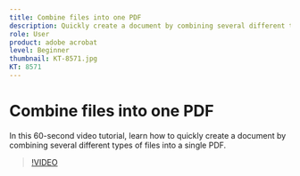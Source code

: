 ```yaml
---
title: Combine files into one PDF
description: Quickly create a document by combining several different types of files into a single PDF
role: User
product: adobe acrobat
level: Beginner
thumbnail: KT-8571.jpg
KT: 8571
---
```

# Combine files into one PDF

In this 60-second video tutorial, learn how to quickly create a document by combining several different types of files into a single PDF. 

>[!VIDEO](https://video.tv.adobe.com/v/336361?hidetitle=true)
